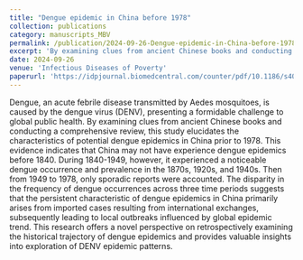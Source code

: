 ```yaml
---
title: "Dengue epidemic in China before 1978"
collection: publications
category: manuscripts_MBV
permalink: /publication/2024-09-26-Dengue-epidemic-in-China-before-1978
excerpt: 'By examining clues from ancient Chinese books and conducting a comprehensive review, this study elucidates the characteristics of potential dengue epidemics in China prior to 1978. This evidence indicates that China may not have experience dengue epidemics before 1840. During 1840-1949, however, it experienced a noticeable dengue occurrence and prevalence in the 1870s, 1920s, and 1940s. Then from 1949 to 1978, only sporadic reports were accounted.'
date: 2024-09-26
venue: 'Infectious Diseases of Poverty'
paperurl: 'https://idpjournal.biomedcentral.com/counter/pdf/10.1186/s40249-024-01243-y.pdf'
---
```

Dengue, an acute febrile disease transmitted by Aedes mosquitoes, is caused by the dengue virus (DENV), presenting a formidable challenge to global public health. By examining clues from ancient Chinese books and conducting a comprehensive review, this study elucidates the characteristics of potential dengue epidemics in China prior to 1978. This evidence indicates that China may not have experience dengue epidemics before 1840. During 1840-1949, however, it experienced a noticeable dengue occurrence and prevalence in the 1870s, 1920s, and 1940s. Then from 1949 to 1978, only sporadic reports were accounted. The disparity in the frequency of dengue occurrences across three time periods suggests that the persistent characteristic of dengue epidemics in China primarily arises from imported cases resulting from international exchanges, subsequently leading to local outbreaks influenced by global epidemic trend. This research offers a novel perspective on retrospectively examining the historical trajectory of dengue epidemics and provides valuable insights into exploration of DENV epidemic patterns.
